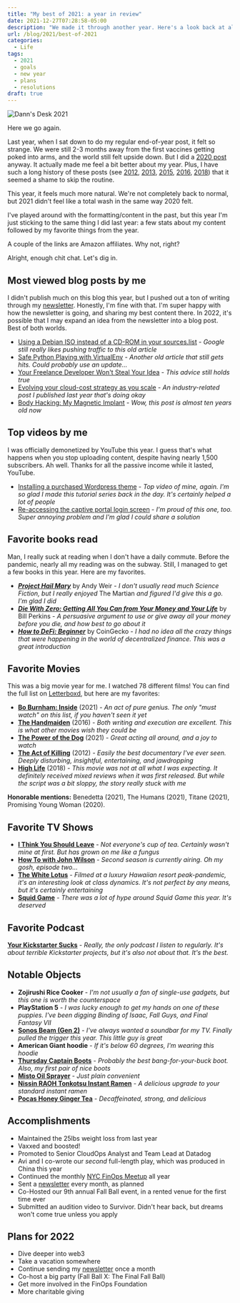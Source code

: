 ```yaml
---
title: "My best of 2021: a year in review"
date: 2021-12-27T07:28:58-05:00
description: "We made it through another year. Here's a look back at all my favorite things and accomplishments."
url: /blog/2021/best-of-2021
categories:
  - Life
tags:
  - 2021
  - goals
  - new year
  - plans
  - resolutions
draft: true
---
```

![Dann's Desk 2021](/images/blog/2021/12/dann-desk-2021.jpg)

Here we go again.

Last year, when I sat down to do my regular end-of-year post, it felt so strange. We were still 2-3 months away from the first vaccines getting poked into arms, and the world still felt upside down. But I did a [2020 post](https://dannb.org/blog/2020/best-of-2020/) anyway. It actually made me feel a bit better about my year. Plus, I have such a long history of these posts (see [2012](http://novicenolonger.com/my-best-of-2012/), [2013](http://novicenolonger.com/my-best-of-2013/), [2015](http://novicenolonger.com/my-best-of-2015-a-year-in-review/), [2016](https://novicenolonger.com/best-of-2016/), [2018](https://novicenolonger.com/exhaustive-list-favorite-things-2018/)) that it seemed a shame to skip the routine.

This year, it feels much more natural. We're not completely back to normal, but 2021 didn't feel like a total wash in the same way 2020 felt.

I've played around with the formatting/content in the past, but this year I'm just sticking to the same thing I did last year: a few stats about my content followed by my favorite things from the year.

A couple of the links are Amazon affiliates. Why not, right?

Alright, enough chit chat. Let's dig in.

## Most viewed blog posts by me

I didn't publish much on this blog this year, but I pushed out a ton of writing through my [newsletter](https://dannb.org/newsletter/). Honestly, I'm fine with that. I'm super happy with how the newsletter is going, and sharing my best content there. In 2022, it's possible that I may expand an idea from the newsletter into a blog post. Best of both worlds.

- [Using a Debian ISO instead of a CD-ROM in your sources.list](https://novicenolonger.com/using-a-debian-iso-instead-of-a-cd-rom-in-your-sources-list/) - _Google still really likes pushing traffic to this old article_
- [Safe Python Playing with VirtualEnv](https://novicenolonger.com/safe-python-playing-with-virtualenv/) - _Another old article that still gets hits. Could probably use an update..._
- [Your Freelance Developer Won't Steal Your Idea](https://novicenolonger.com/freelance-developer-wont-steal-your-idea/) - _This advice still holds true_
- [Evolving your cloud-cost strategy as you scale](https://dannb.org/blog/2020/evolving-cloud-cost-strategy-scale/) - _An industry-related post I published last year that's doing okay_
- [Body Hacking: My Magnetic Implant](https://www.iamdann.com/2012/03/21/my-magnet-implant-body-modification) - _Wow, this post is almost ten years old now_

## Top videos by me

I was officially demonetized by YouTube this year. I guess that's what happens when you stop uploading content, despite having nearly 1,500 subscribers. Ah well. Thanks for all the passive income while it lasted, YouTube.

- [Installing a purchased Wordpress theme](https://youtu.be/nJ0uTu4Vxkk) - _Top video of mine, again. I'm so glad I made this tutorial series back in the day. It's certainly helped a lot of people_
- [Re-accessing the captive portal login screen](https://youtu.be/rOJU2JNtbCQ) - _I'm proud of this one, too. Super annoying problem and I'm glad I could share a solution_

## Favorite books read

Man, I really suck at reading when I don't have a daily commute. Before the pandemic, nearly all my reading was on the subway. Still, I managed to get a few books in this year. Here are my favorites.

- **_[Project Hail Mary](https://amzn.to/3EdN5BI)_** by Andy Weir - _I don't usually read much Science Fiction, but I really enjoyed_ The Martian _and figured I'd give this a go. I'm glad I did_
- **_[Die With Zero: Getting All You Can from Your Money and Your Life](https://amzn.to/3FhsHAO)_** by Bill Perkins - _A persuasive argument to use or give away all your money before you die, and how best to go about it_
- **_[How to DeFi: Beginner](https://amzn.to/3ecMUfg)_** by CoinGecko - _I had no idea all the crazy things that were happening in the world of decentralized finance. This was a great introduction_

## Favorite Movies

This was a big movie year for me. I watched 78 different films! You can find the full list on [Letterboxd](https://letterboxd.com/dannb/), but here are my favorites:

- **[Bo Burnham: Inside](https://www.youtube.com/watch?v=Bs-GdcUfl0Q)** (2021) - _An act of pure genius. The only "must watch" on this list, if you haven't seen it yet_
- **[The Handmaiden](https://www.youtube.com/watch?v=whldChqCsYk)** (2016) - _Both writing and execution are excellent. This is what other movies wish they could be_
- **[The Power of the Dog](https://www.youtube.com/watch?v=ELvKuuXdfCU)** (2021) - _Great acting all around, and a joy to watch_
- **[The Act of Killing](https://www.youtube.com/watch?v=6GiqYLrJBG0)** (2012) - _Easily the best documentary I've ever seen. Deeply disturbing, insightful, entertaining, and jawdropping_
- **[High Life](https://www.youtube.com/watch?v=AtOwfo1ypOw)** (2018) - _This movie was not at all what I was expecting. It definitely received mixed reviews when it was first released. But while the script was a bit sloppy, the story really stuck with me_

**Honorable mentions:** Benedetta (2021), The Humans (2021), Titane (2021), Promising Young Woman (2020).

## Favorite TV Shows
- **[I Think You Should Leave](https://www.youtube.com/watch?v=vrZkGgoVSFk)** - _Not everyone's cup of tea. Certainly wasn't mine at first. But has grown on me like a fungus_
- **[How To with John Wilson](https://www.youtube.com/watch?v=w7aSybHRa6s)** - _Second season is currently airing. Oh my gosh, episode two..._
- **[The White Lotus](https://www.youtube.com/watch?v=TGLq7_MonZ4)** - _Filmed at a luxury Hawaiian resort peak-pandemic, it's an interesting look at class dynamics. It's not perfect by any means, but it's certainly entertaining_
- **[Squid Game](https://www.youtube.com/watch?v=oqxAJKy0ii4)** - _There was a lot of hype around Squid Game this year. It's deserved_

## Favorite Podcast

**[Your Kickstarter Sucks](https://shows.acast.com/yourkickstartersucks)** - _Really, the only podcast I listen to regularly. It's about terrible Kickstarter projects, but it's also not about that. It's the best._

## Notable Objects
- **Zojirushi Rice Cooker** - _I'm not usually a fan of single-use gadgets, but this one is worth the counterspace_
- **PlayStation 5** - _I was lucky enough to get my hands on one of these puppies. I've been digging Binding of Isaac, Fall Guys, and Final Fantasy VII_
- **[Sonos Beam (Gen 2)](https://www.sonos.com/en-us/shop/beam)** - _I've always wanted a soundbar for my TV. Finally pulled the trigger this year. This little guy is great_
- **American Giant hoodie** - _If it's below 60 degrees, I'm wearing this hoodie_
- **[Thursday Captain Boots](https://thursdayboots.com/products/mens-captain-lace-up-boot-canyon?collection=boots)** - _Probably the best bang-for-your-buck boot. Also, my first pair of nice boots_
- **[Misto Oil Sprayer](https://amzn.to/3qaeCyR)** - _Just plain convenient_
- **[Nissin RAOH Tonkotsu Instant Ramen](https://amzn.to/3EeU4Kz)** - _A delicious upgrade to your standard instant ramen_
- **[Pocas Honey Ginger Tea](https://amzn.to/3mhCy23)** - _Decaffeinated, strong, and delicious_

## Accomplishments
- Maintained the 25lbs weight loss from last year
- Vaxxed and boosted!
- Promoted to Senior CloudOps Analyst and Team Lead at Datadog
- Avi and I co-wrote our _second_ full-length play, which was produced in China this year
- Continued the monthly [NYC FinOps Meetup](https://www.meetup.com/New-York-City-Cloud-FinOps/) all year
- Sent a [newsletter](https://dannb.org/newsletter/) every month, as planned
- Co-Hosted our 9th annual Fall Ball event, in a rented venue for the first time ever
- Submitted an audition video to Survivor. Didn't hear back, but dreams won't come true unless you apply

## Plans for 2022
- Dive deeper into web3
- Take a vacation somewhere
- Continue sending my [newsletter](https://dannb.org/newsletter/) once a month
- Co-host a big party (Fall Ball X: The Final Fall Ball)
- Get more involved in the FinOps Foundation
- More charitable giving
